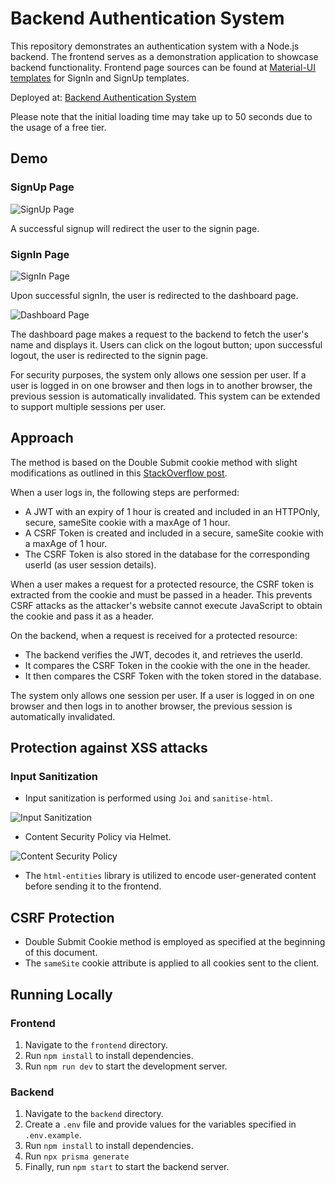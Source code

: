# Backend Authentication System

This repository demonstrates an authentication system with a Node.js backend. The frontend serves as a demonstration application to showcase backend functionality. Frontend page sources can be found at [Material-UI templates](https://mui.com/material-ui/getting-started/templates/) for SignIn and SignUp templates.

Deployed at: [Backend Authentication System](https://backend-auth-3hz6.onrender.com)

Please note that the initial loading time may take up to 50 seconds due to the usage of a free tier.

## Demo

### SignUp Page

![SignUp Page](https://github.com/ishan2829/backend-auth/assets/169195981/9b15aeeb-f1d3-4b7d-8ebd-0a47a579054f)

A successful signup will redirect the user to the signin page.

### SignIn Page

![SignIn Page](https://github.com/ishan2829/backend-auth/assets/169195981/6136142b-a241-40d9-9978-af11f983895e)

Upon successful signIn, the user is redirected to the dashboard page.

![Dashboard Page](https://github.com/ishan2829/backend-auth/assets/169195981/b6b50570-f046-4b50-b1be-449fddfec1ac)

The dashboard page makes a request to the backend to fetch the user's name and displays it. Users can click on the logout button; upon successful logout, the user is redirected to the signin page.

For security purposes, the system only allows one session per user. If a user is logged in on one browser and then logs in to another browser, the previous session is automatically invalidated. This system can be extended to support multiple sessions per user.

## Approach

The method is based on the Double Submit cookie method with slight modifications as outlined in this [StackOverflow post](https://stackoverflow.com/a/37396572).

When a user logs in, the following steps are performed:
- A JWT with an expiry of 1 hour is created and included in an HTTPOnly, secure, sameSite cookie with a maxAge of 1 hour.
- A CSRF Token is created and included in a secure, sameSite cookie with a maxAge of 1 hour.
- The CSRF Token is also stored in the database for the corresponding userId (as user session details).

When a user makes a request for a protected resource, the CSRF token is extracted from the cookie and must be passed in a header. This prevents CSRF attacks as the attacker's website cannot execute JavaScript to obtain the cookie and pass it as a header.

On the backend, when a request is received for a protected resource:
- The backend verifies the JWT, decodes it, and retrieves the userId.
- It compares the CSRF Token in the cookie with the one in the header.
- It then compares the CSRF Token with the token stored in the database.

The system only allows one session per user. If a user is logged in on one browser and then logs in to another browser, the previous session is automatically invalidated.

## Protection against XSS attacks

### Input Sanitization

- Input sanitization is performed using `Joi` and `sanitise-html`.

![Input Sanitization](https://github.com/ishan2829/backend-auth/assets/169195981/0e41d67e-d716-46c3-b591-096ce4aaa7dc)

- Content Security Policy via Helmet.

![Content Security Policy](https://github.com/ishan2829/backend-auth/assets/169195981/0dc060a4-fb46-4683-a243-36a41016aee5)

- The `html-entities` library is utilized to encode user-generated content before sending it to the frontend.

## CSRF Protection

- Double Submit Cookie method is employed as specified at the beginning of this document.
- The `sameSite` cookie attribute is applied to all cookies sent to the client.



## Running Locally

### Frontend

1. Navigate to the `frontend` directory.
2. Run `npm install` to install dependencies.
3. Run `npm run dev` to start the development server.

### Backend

1. Navigate to the `backend` directory.
2. Create a `.env` file and provide values for the variables specified in `.env.example`.
3. Run `npm install` to install dependencies.
4. Run `npx prisma generate`
5. Finally, run `npm start` to start the backend server.
